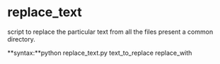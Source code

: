 # replace_text
script to replace the particular text from all the files present a common directory.

**syntax:**python replace_text.py text_to_replace replace_with

